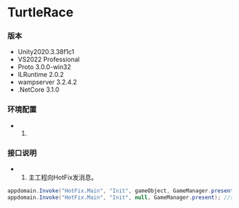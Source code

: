 # TurtleRace


### 版本
- Unity2020.3.38f1c1
- VS2022 Professional
- Proto 3.0.0-win32
- ILRuntime 2.0.2
- wampserver 3.2.4.2
- .NetCore 3.1.0

### 环境配置
- 1. 
### 接口说明

- 1. 主工程向HotFix发消息。

```C#
appdomain.Invoke("HotFix.Main", "Init", gameObject, GameManager.present);
appdomain.Invoke("HotFix.Main", "Init", null, GameManager.present); //static方法
```

